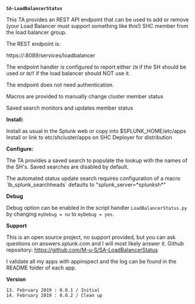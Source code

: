 **`SA-LoadBalancerStatus`**

This TA provides an REST API endpoint that can be used to add or remove
(your Load Balancer must support something like this!) SHC member from the
load balancer group.

The REST endpoint is:

https://<hostname>:8089/services/loadbalancer

The endpoint handler is configured to report either `IN` if the SH should be
used or `OUT` if the load balancer should NOT use it.

The endpoint does not need authentication.

Macros are provided to manually change cluster member status

Saved search monitors and updates member status

**Install:**

Install as usual in the Splunk web or copy into $SPLUNK_HOME/etc/apps
Install or link to etc/shcluster/apps on SHC Deployer for distribution

**Configure:**

The TA provides a saved search to populate the lookup with the names of the SH's.
Saved searches are disabled by default.

The automated status update search requires configuration of a macro
\`lb_splunk_searchheads\` defaults to "splunk_server=\*splunksh\*"

**Debug**

Debug option can be enabled in the script handler `LoadBalancerStatus.py` by
changing  `myDebug = no` to `myDebug = yes`.

**Support**

This is an open source project, no support provided, but you can ask questions
on answers.splunk.com and I will most likely answer it.
Github repository: https://github.com/M-u-S/SA-LoadBalancerStatus

I validate all my apps with appinspect and the log can be found in the README
folder of each app.

**Version**

`13. February 2019 : 0.0.1 / Initial`  
`14. February 2019 : 0.0.2 / Clean up`  
